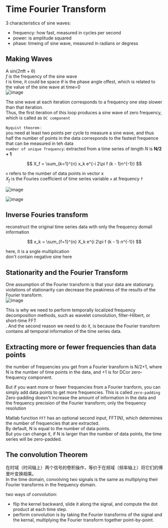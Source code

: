 # Time Fourier Transform 
3 characteristics of sine waves: 
* frequency: how fast, measured in cycles per second 
* power: is amplitude squared 
* phase: timeing of sine wave, measured in radians or degress 

## Making Waves 
A sin(2πft + θ) <br> 
*f* is the frequency of the sine wave <br> 
*t* is time, it could be space 
*θ* is the phase angle offest, which is related to the value of the sine wave at time=0 <br> 
![image](https://github.com/user-attachments/assets/bf50a02d-c214-4965-a24d-e08917fab343)

The sine wave at each iteration corresponds to a frequency one step slower than that iteration. <br> 
Thus, the first iteration of this loop produces a sine wave of zero frequency, which is called as `DC component` <br> 

`Nyquist theorem` : <br> 
you need at least two points per cycle to measure a sine wave, and thus half the number of points in the data corresponds to the fastest frequence that can be measured in teh data <br> 
`number of unique frequency`: extracted from a time series of length *N* is ****N/2 + 1**** <br> 


$$
X_f = \sum_{k=1}^{n} x_k e^{-i 2\pi f (k - 1)n^{-1}}
$$

`n` refers to the number of data points in vector x <br> 
$X_f$ is the Fouries coefficient of time series variable `x` at frequency `f`  <br>

![image](https://github.com/user-attachments/assets/78f56445-ef45-47fe-b203-45307d8a962a)

![image](https://github.com/user-attachments/assets/c69e05e7-44aa-4433-a6e8-0144c3cefede)

## Inverse Fouries transform 

reconstruct the original time series data with only the frequency domail information <br> 

$$
x_k = \sum_{f=1}^{n} X_k e^{i 2\pi f (k - 1) n^{-1}}
$$

here, it is a sngle multiplication <br> 
don't contain negative sine here <br> 

## Stationarity and the Fourier Transform 
One assumption of the Fourier transform is that your data are stationary. <br> 
violations of stationarity can decrease the peakiness of the results of the Fourier transform. <br> 
![image](https://github.com/user-attachments/assets/a9f089b6-685e-4911-9f97-43d5e982c0e7) 

This is why we need to perform temporally localized frequency decomposition methods, such as wavelet convolution, filter-Hilbert, or short-time FFT <br>.
And the second reason we need to do it, is because the Fourier transform contains all temporal information of the time series data. <br>

## Extracting more or fewer frequencies than data points 
the number of frequencies you get from a Fourier transform is N/2+1, where N is the number of time points in the data, and +1 is for  DCor zero-frequency component. <br> 

But if you want more or fewer frequencies from a Fourier tranform, you can simply add data points to get more frequencies. This is called `zero-padding` <br> 
Zero-padding doesn't increase the amount of information in the data and the frequency precision of the Fourier transform; only the frequency resolution  <br> 

Matlab function `FFT` has an optional second input, FFT(N), which determines the number of frequencies that are extracted. <br> 
By default, N is equal to the number of data points. <br> 
But you can change it, if N is larger than the number of data points, the time series will be zero-padded. <br> 


## The convolution Theorem 

在时域（时间轴上）两个信号的卷积操作，等价于在频域（频率轴上）将它们的傅里叶变换相乘。  <br> 
In the time domain, convolving two signals is the same as multiplying their Fourier transforms in the frequency domain. <br> 

two ways of convolution: 
* flip the kernel backward, slide it along the signal, and compute the dot product at each time step. <br>
* perform convolution is by taking the Fourier transforms of the signal and the kernal, multiplying the Fourier transform together point-by-point. <br>
  
